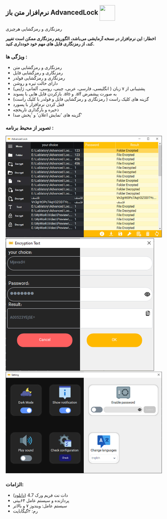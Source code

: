 ## نرم‌افزار متن باز AdvancedLock <img style="vertical-align: middle; width:50px; height:50px;" src="https://raw.githubusercontent.com/MjavadH/Advanced-Lock/master/Advanced%20Lock/Icon.ico" />

رمزنگاری و رمزگشایی هرچیزی

__اخطار: این نرم‌افزار در نسخه آزمایشی می‌باشد، الگوریتم رمزنگاری ممکن است تغییر کند، از رمزنگاری فایل های مهم خود خودداری کنید.__

### ویژگی ها :
- رمزنگاری و رمزگشایی متن
- رمزنگاری و رمزگشایی فایل
- رمزنگاری و رمزگشایی فولدر
- دارای حالت تیره و روشن
- پشتیبانی از ۷ زبان ( انگلیسی، فارسی، عربی، چینی، روسی، آلمانی، ژاپنی)
- بازکردن فایل هایی با پسوند .alo و .alf به صورت پیشفرض
- گزینه های کلیک راست ( رمزنگاری و رمزگشایی فایل و فولدر با کلیک راست)
- قفل کردن نرم‌افزار با پسورد
- ذخیره و بارگذاری تاریخچه
- گزینه های 'نمایش اعلان' و 'پخش صدا'
  
### تصویر از محیط برنامه :
[![MainPage][MainPage]][MainPage]
[![EDPage][EDPage]][EDPage]
[![SettingsPage][SettingsPage]][SettingsPage]


### الزامات:
- دات نت فریم ورک 4.7 ([دانلود](https://dotnet.microsoft.com/en-us/download/dotnet-framework/net47))
- پردازنده و سیستم عامل ۶۴بیتی
- سیستم عامل: ویندوز ۷ و بالاتر
- رم: ۲گیگابایت



[MainPage]: https://github.com/MjavadH/Advanced-Lock/blob/master/Screenshot/MainPage.jpg "MainPage"
[EDPage]: https://github.com/MjavadH/Advanced-Lock/blob/master/Screenshot/EDPage.jpg "EDPage"
[SettingsPage]: https://github.com/MjavadH/Advanced-Lock/blob/master/Screenshot/SettingsPage.jpg "SettingsPage"
